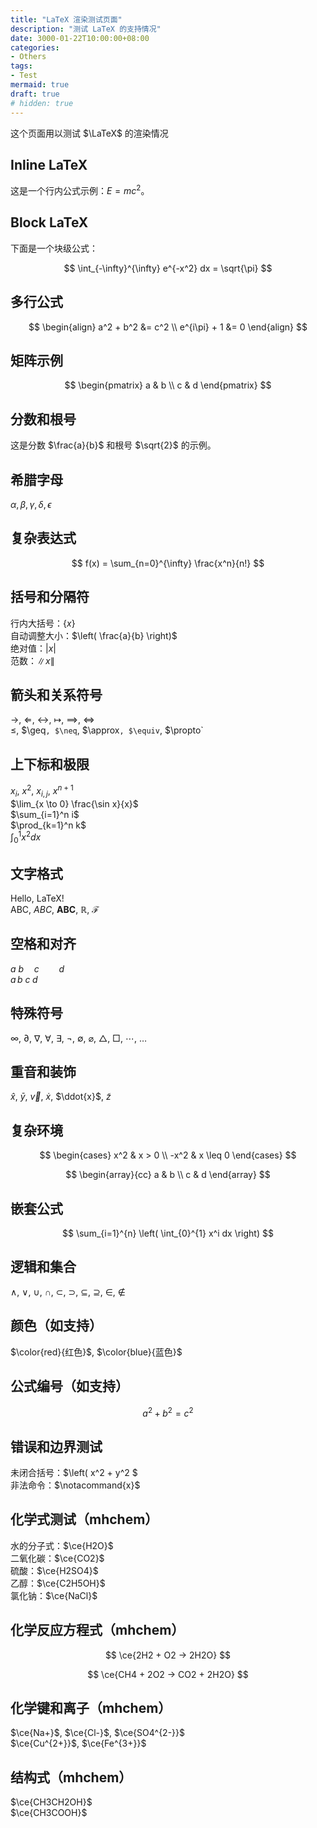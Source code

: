 ```yaml
---
title: "LaTeX 渲染测试页面"
description: "测试 LaTeX 的支持情况"
date: 3000-01-22T10:00:00+08:00
categories:
- Others
tags:
- Test
mermaid: true
draft: true
# hidden: true
---
```


这个页面用以测试 $\LaTeX$ 的渲染情况

## Inline LaTeX

这是一个行内公式示例：$E=mc^2$。

## Block LaTeX

下面是一个块级公式：

$$
\int_{-\infty}^{\infty} e^{-x^2} dx = \sqrt{\pi}
$$

## 多行公式

$$
\begin{align}
a^2 + b^2 &= c^2 \\
e^{i\pi} + 1 &= 0
\end{align}
$$

## 矩阵示例

$$
\begin{pmatrix}
a & b \\
c & d
\end{pmatrix}
$$

## 分数和根号

这是分数 $\frac{a}{b}$ 和根号 $\sqrt{2}$ 的示例。

## 希腊字母

$\alpha, \beta, \gamma, \delta, \epsilon$

## 复杂表达式

$$
f(x) = \sum_{n=0}^{\infty} \frac{x^n}{n!}
$$

## 括号和分隔符

行内大括号：$\{ x \}$  
自动调整大小：$\left( \frac{a}{b} \right)$  
绝对值：$|x|$  
范数：$\|x\|$

## 箭头和关系符号

$\rightarrow$, $\Leftarrow$, $\leftrightarrow$, $\mapsto$, $\implies$, $\iff$  
$\leq$, $\geq`, $\neq`, $\approx`, $\equiv`, $\propto`

## 上下标和极限

$x_i$, $x^2$, $x_{i,j}$, $x^{n+1}$  
$\lim_{x \to 0} \frac{\sin x}{x}$  
$\sum_{i=1}^n i$  
$\prod_{k=1}^n k$  
$\int_0^1 x^2 dx$

## 文字格式

$\text{Hello, LaTeX!}$  
$\mathrm{ABC}$, $\mathit{ABC}$, $\mathbf{ABC}$, $\mathbb{R}$, $\mathcal{F}$

## 空格和对齐

$a\ b\quad c\qquad d$  
$a\,b\:c\;d$

## 特殊符号

$\infty$, $\partial$, $\nabla$, $\forall$, $\exists$, $\neg$, $\emptyset$, $\varnothing$, $\triangle$, $\Box$, $\cdots$, $\ldots$

## 重音和装饰

$\hat{x}$, $\bar{y}$, $\vec{v}$, $\dot{x}$, $\ddot{x}$, $\tilde{z}$

## 复杂环境

$$
\begin{cases}
x^2 & x > 0 \\
-x^2 & x \leq 0
\end{cases}
$$

$$
\begin{array}{cc}
a & b \\
c & d
\end{array}
$$

## 嵌套公式

$$
\sum_{i=1}^{n} \left( \int_{0}^{1} x^i dx \right)
$$

## 逻辑和集合

$\land$, $\lor$, $\cup$, $\cap$, $\subset$, $\supset$, $\subseteq$, $\supseteq$, $\in$, $\notin$

## 颜色（如支持）

$\color{red}{红色}$, $\color{blue}{蓝色}$

## 公式编号（如支持）

$$
a^2 + b^2 = c^2 \tag{毕达哥拉斯}
$$

## 错误和边界测试

未闭合括号：$\left( x^2 + y^2 $  
非法命令：$\notacommand{x}$

## 化学式测试（mhchem）

水的分子式：$\ce{H2O}$  
二氧化碳：$\ce{CO2}$  
硫酸：$\ce{H2SO4}$  
乙醇：$\ce{C2H5OH}$  
氯化钠：$\ce{NaCl}$

## 化学反应方程式（mhchem）

$$
\ce{2H2 + O2 -> 2H2O}
$$

$$
\ce{CH4 + 2O2 -> CO2 + 2H2O}
$$

## 化学键和离子（mhchem）

$\ce{Na+}$, $\ce{Cl-}$, $\ce{SO4^{2-}}$  
$\ce{Cu^{2+}}$, $\ce{Fe^{3+}}$

## 结构式（mhchem）

$\ce{CH3CH2OH}$  
$\ce{CH3COOH}$
